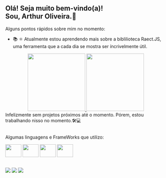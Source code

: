 ## Olá! Seja muito bem-vindo(a)! <br> Sou, Arthur Oliveira.👋

Alguns pontos rápidos sobre mim no momento:

- 📚 ⚛️ Atualmente estou aprendendo mais sobre a biblilioteca Raect.JS, uma ferramenta que a cada dia se mostra ser íncrivelmente útil.

<div align="center">
  <a href="https://github.com/Arthores">
  <img height="180em" src="https://github-readme-stats.vercel.app/api?username=Arthores&show_icons=true&theme=slateorange&include_all_commits=true&count_private=true"/>
  <img height="180em" src="https://github-readme-stats.vercel.app/api/top-langs/?username=Arthores&layout=compact&langs_count=7&theme=slateorange"/>
</div>
  <a/>
<div>
  Infelizmente sem projetos próximos até o momento. Pórem, estou trabalhando nisso no momento.🛠️💻
 </div>

  ##
  Algumas linguagens e FrameWorks que utilizo:
  <div display: inline-block>
    <img aling: center height="40" width="50" src="https://cdn.jsdelivr.net/gh/devicons/devicon/icons/react/react-original.svg" />
    <img aling: center height="40" width="50" src="https://cdn.jsdelivr.net/gh/devicons/devicon/icons/javascript/javascript-plain.svg" />
    <img aling: center height="40" width="50" src="https://cdn.jsdelivr.net/gh/devicons/devicon/icons/html5/html5-plain-wordmark.svg" />
    <img aling: center height="40" width="50" src="https://cdn.jsdelivr.net/gh/devicons/devicon/icons/css3/css3-plain-wordmark.svg" />
  </div>
  
  ##
  
  <div display: inline-block>
    <a href="mailto:arthurolis41@gmail.com" ><img src="https://img.shields.io/badge/Gmail-D14836?style=for-the-badge&logo=gmail&logoColor=white" /></a>
    <a href="https://www.linkedin.com/in/arthur-oliver/" ><img src="https://img.shields.io/badge/LinkedIn-0077B5?style=for-the-badge&logo=linkedin&logoColor=white" /></a>
    <a href="https://instagram.com/harthuroli" ><img src="https://img.shields.io/badge/Instagram-E4405F?style=for-the-badge&logo=instagram&logoColor=white" /></a>
  </div>
